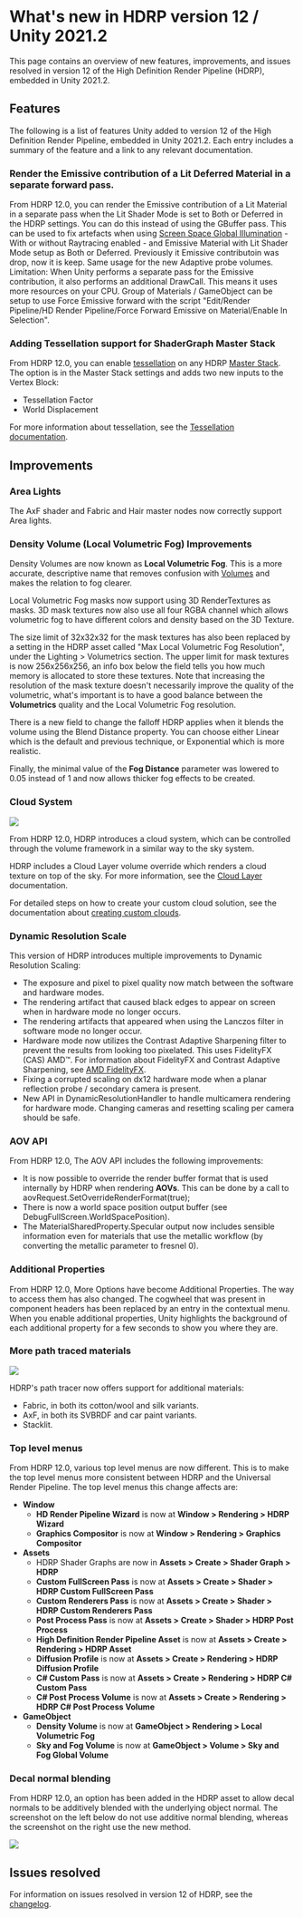 # What's new in HDRP version 12 / Unity 2021.2

This page contains an overview of new features, improvements, and issues resolved in version 12 of the High Definition Render Pipeline (HDRP), embedded in Unity 2021.2.

## Features

The following is a list of features Unity added to version 12 of the High Definition Render Pipeline, embedded in Unity 2021.2. Each entry includes a summary of the feature and a link to any relevant documentation.

### Render the Emissive contribution of a Lit Deferred Material in a separate forward pass.

From HDRP 12.0, you can render the Emissive contribution of a Lit Material in a separate pass when the Lit Shader Mode is set to Both or Deferred in the HDRP settings. You can do this instead of using the GBuffer pass.
This can be used to fix artefacts when using [Screen Space Global Illumination](Override-Screen-Space-GI.md) - With or without Raytracing enabled - and Emissive Material with Lit Shader Mode setup as Both or Deferred. Previously it Emissive contributoin was drop, now it is keep. Same usage for the new Adaptive probe volumes.
Limitation: When Unity performs a separate pass for the Emissive contribution, it also performs an additional DrawCall. This means it uses more resources on your CPU.
Group of Materials / GameObject can be setup to use Force Emissive forward with the script "Edit/Render Pipeline/HD Render Pipeline/Force Forward Emissive on Material/Enable In Selection".

### Adding Tessellation support for ShaderGraph Master Stack

From HDRP 12.0, you can enable [tessellation](Tessellation.md) on any HDRP [Master Stack](master-stack-hdrp.md). The option is in the Master Stack settings and adds two new inputs to the Vertex Block:

* Tessellation Factor
* World Displacement

For more information about tessellation, see the [Tessellation documentation](Tessellation.md).

## Improvements

### Area Lights

The AxF shader and Fabric and Hair master nodes now correctly support Area lights.

### Density Volume (Local Volumetric Fog) Improvements

Density Volumes are now known as **Local Volumetric Fog**. This is a more accurate, descriptive name that removes confusion with [Volumes](Volumes.md) and makes the relation to fog clearer.

Local Volumetric Fog masks now support using 3D RenderTextures as masks. 3D mask textures now also use all four RGBA channel which allows volumetric fog to have different colors and density based on the 3D Texture.

The size limit of 32x32x32 for the mask textures has also been replaced by a setting in the HDRP asset called "Max Local Volumetric Fog Resolution", under the Lighting > Volumetrics section. The upper limit for mask textures is now 256x256x256, an info box below the field tells you how much memory is allocated to store these textures. Note that increasing the resolution of the mask texture doesn't necessarily improve the quality of the volumetric, what's important is to have a good balance between the **Volumetrics** quality and the Local Volumetric Fog resolution.

There is a new field to change the falloff HDRP applies when it blends the volume using the Blend Distance property. You can choose either Linear which is the default and previous technique, or Exponential which is more realistic.

Finally, the minimal value of the **Fog Distance** parameter was lowered to 0.05 instead of 1 and now allows thicker fog effects to be created.

### Cloud System

![](Images/HDRPFeatures-CloudLayer.png)

From HDRP 12.0, HDRP introduces a cloud system, which can be controlled through the volume framework in a similar way to the sky system.

HDRP includes a Cloud Layer volume override which renders a cloud texture on top of the sky. For more information, see the [Cloud Layer](Override-Cloud-Layer.md) documentation.

For detailed steps on how to create your custom cloud solution, see the documentation about [creating custom clouds](Creating-Custom-Clouds.md).

### Dynamic Resolution Scale
This version of HDRP introduces multiple improvements to Dynamic Resolution Scaling:
- The exposure and pixel to pixel quality now match between the software and hardware modes.
- The rendering artifact that caused black edges to appear on screen when in hardware mode no longer occurs.
- The rendering artifacts that appeared when using the Lanczos filter in software mode no longer occur.
- Hardware mode now utilizes the Contrast Adaptive Sharpening filter to prevent the results from looking too pixelated. This uses FidelityFX (CAS) AMD™. For information about FidelityFX and Contrast Adaptive Sharpening, see [AMD FidelityFX](https://www.amd.com/en/technologies/radeon-software-fidelityfx).
- Fixing a corrupted scaling on dx12 hardware mode when a planar reflection probe / secondary camera is present.
- New API in DynamicResolutionHandler to handle multicamera rendering for hardware mode. Changing cameras and resetting scaling per camera should be safe.

### AOV API

From HDRP 12.0, The AOV API includes the following improvements:
- It is now possible to override the render buffer format that is used internally by HDRP when rendering **AOVs**. This can be done by a call to aovRequest.SetOverrideRenderFormat(true);
- There is now a world space position output buffer (see DebugFullScreen.WorldSpacePosition).
- The MaterialSharedProperty.Specular output now includes sensible information even for materials that use the metallic workflow (by converting the metallic parameter to fresnel 0).

### Additional Properties

From HDRP 12.0, More Options have become Additional Properties. The way to access them has also changed. The cogwheel that was present in component headers has been replaced by an entry in the contextual menu. When you enable additional properties, Unity highlights the background of each additional property for a few seconds to show you where they are.

### More path traced materials

![](Images/HDRPFeatures-FabricPT.png)

HDRP's path tracer now offers support for additional materials:
- Fabric, in both its cotton/wool and silk variants.
- AxF, in both its SVBRDF and car paint variants.
- Stacklit.

### Top level menus

From HDRP 12.0, various top level menus are now different. This is to make the top level menus more consistent between HDRP and the Universal Render Pipeline. The top level menus this change affects are:

* **Window**
  * **HD Render Pipeline Wizard** is now at **Window > Rendering > HDRP Wizard**
  * **Graphics Compositor** is now at **Window > Rendering > Graphics Compositor**
* **Assets**
  * HDRP Shader Graphs are now in **Assets > Create > Shader Graph > HDRP**
  * **Custom FullScreen Pass** is now at **Assets > Create > Shader > HDRP Custom FullScreen Pass**
  * **Custom Renderers Pass** is now at **Assets > Create > Shader > HDRP Custom Renderers Pass**
  * **Post Process Pass** is now at **Assets > Create > Shader > HDRP Post Process**
  * **High Definition Render Pipeline Asset** is now at **Assets > Create > Rendering > HDRP Asset**
  * **Diffusion Profile** is now at **Assets > Create > Rendering > HDRP Diffusion Profile**
  * **C# Custom Pass** is now at **Assets > Create > Rendering > HDRP C# Custom Pass**
  * **C# Post Process Volume** is now at **Assets > Create > Rendering > HDRP C# Post Process Volume**
* **GameObject**
  * **Density Volume** is now at **GameObject > Rendering > Local Volumetric Fog**
  * **Sky and Fog Volume** is now at **GameObject > Volume > Sky and Fog Global Volume**

### Decal normal blending

From HDRP 12.0, an option has been added in the HDRP asset to allow decal normals to be additively blended with the underlying object normal.
The screenshot on the left below do not use additive normal blending, whereas the screenshot on the right use the new method.

![](Images/HDRPFeatures-SurfGrad.png)


## Issues resolved

For information on issues resolved in version 12 of HDRP, see the [changelog](https://docs.unity3d.com/Packages/com.unity.render-pipelines.high-definition@12.0/changelog/CHANGELOG.html).
